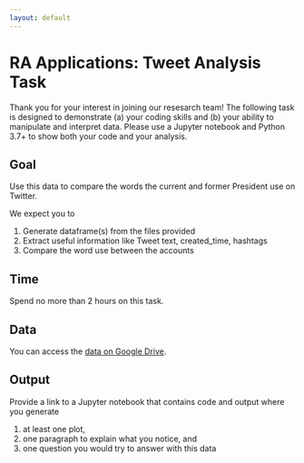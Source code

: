 ```yaml
---
layout: default
---
```

#  RA Applications: Tweet Analysis Task

Thank you for your interest in joining our resesarch team! The following task is designed to demonstrate (a) your coding skills and (b) your ability to manipulate and interpret data. Please use a Jupyter notebook and Python 3.7+ to show both your code and your analysis.

## Goal
Use this data to compare the words the current and former President use on Twitter.

We expect you to 

1. Generate dataframe(s) from the files provided
2. Extract useful information like Tweet text, created_time, hashtags
3. Compare the word use between the accounts

## Time
Spend no more than 2 hours on this task.

## Data
You can access the [data on Google Drive](https://drive.google.com/drive/folders/1OUV9_T0U9HLL5GYnR1Eal9gPjQzaTWLM?usp=sharing).

## Output
Provide a link to a Jupyter notebook that contains code and output where you generate 
1. at least one plot, 
2. one paragraph to explain what you notice, and
3. one question you would try to answer with this data
